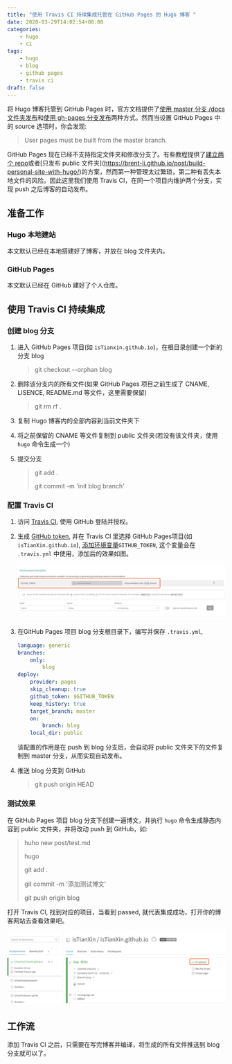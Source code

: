 ```yaml
---
title: "使用 Travis CI 持续集成托管在 GitHub Pages 的 Hugo 博客 "
date: 2020-03-29T14:02:54+08:00
categories:
    - hugo
    - ci
tags:
    - hugo
    - blog
    - github pages
    - travis ci
draft: false
---
```


将 Hugo 博客托管到 GitHub Pages 时，官方文档提供了[使用 master 分支 /docs 文件夹发布](https://gohugo.io/hosting-and-deployment/hosting-on-github/#deployment-of-project-pages-from-docs-folder-on-master-branch)和[使用 gh-pages 分支发布](https://gohugo.io/hosting-and-deployment/hosting-on-github/#deployment-of-project-pages-from-your-gh-pages-branch)两种方式。然而当设置 GitHub Pages 中的 source 选项时，你会发现:

> User pages must be built from the master branch.

GitHub Pages 现在已经不支持指定文件夹和修改分支了。有些教程提供了[建立两个 repo]([https://medium.com/@chswei/%E5%9C%A8-github-%E9%83%A8%E7%BD%B2-hugo-%E9%9D%9C%E6%85%8B%E7%B6%B2%E7%AB%99-9c40682dfe40](https://medium.com/@chswei/在-github-部署-hugo-靜態網站-9c40682dfe40))或者[只发布 public 文件夹](https://brent-li.github.io/post/build-personal-site-with-hugo/)的方案，然而第一种管理太过繁琐，第二种有丢失本地文件的风险。因此这里我们使用 Travis CI，在同一个项目内维护两个分支，实现 push 之后博客的自动发布。

## 准备工作

### Hugo 本地建站

本文默认已经在本地搭建好了博客，并放在 blog  文件夹内。

### GitHub Pages

本文默认已经在 GitHub 建好了个人仓库。

## 使用 Travis CI 持续集成

### 创建 blog 分支

1. 进入 GitHub Pages 项目(如 `isTianxin.github.io`)，在根目录创建一个新的分支 blog

   > git checkout --orphan blog

2. 删除该分支内的所有文件(如果 GitHub Pages 项目之前生成了 CNAME, LISENCE, README.md 等文件，这里需要保留)

   > git rm rf .

3. 复制 Hugo 博客内的全部内容到当前文件夹下

4. 将之前保留的 CNAME 等文件复制到 public 文件夹(若没有该文件夹，使用 `hugo` 命令生成一个)

5. 提交分支

   > git add .
   >
   > git commit -m 'init blog branch'

### 配置 Travis CI

1. 访问 [Travis CI](https://travis-ci.org/), 使用 GitHub 登陆并授权。

2. 生成 [GitHub token](https://help.github.com/en/github/authenticating-to-github/creating-a-personal-access-token-for-the-command-line), 并在 Travis CI 里选择 GitHub Pages项目(如 `isTianXin.github.io`), [添加环境变量](https://docs.travis-ci.com/user/environment-variables#defining-variables-in-repository-settings)`GITHUB_TOKEN`, 这个变量会在 `.travis.yml` 中使用，添加后的效果如图。

   ![travis-enviroment-var](/img/20200329/travis-enviroment-var.png)

3. 在GitHub Pages 项目 blog 分支根目录下，编写并保存 `.travis.yml`,

   ```yaml
   language: generic
   branches:
       only:
           blog
   deploy:
       provider: pages
       skip_cleanup: true
       github_token: $GITHUB_TOKEN
       keep_history: true
       target_branch: master
       on:
           branch: blog
       local_dir: public
   ```

   该配置的作用是在 push 到 blog 分支后，会自动将 public 文件夹下的文件复制到 master 分支，从而实现自动发布。

4. 推送 blog 分支到 GitHub

   >  git push origin HEAD

### 测试效果

在 GitHub Pages 项目 blog 分支下创建一遍博文，并执行 `hugo` 命令生成静态内容到 public 文件夹，并将改动 push 到 GitHub，如:

>huho new post/test.md
>
>hugo
>
>git add .
>
>git commit -m '添加测试博文'
>
>git push origin blog

打开 Travis CI, 找到对应的项目，当看到 passed, 就代表集成成功，打开你的博客网站去查看效果吧。

![travis-job](/img/20200329/travis-job.png)

## 工作流

添加 Travis CI 之后，只需要在写完博客并编译，将生成的所有文件推送到 blog 分支就可以了。